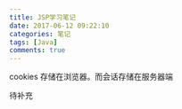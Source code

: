 ```yaml
---
title: JSP学习笔记
date: 2017-06-12 09:22:10
categories: 笔记
tags: [Java]
comments: true
---
```


cookies 存储在浏览器。而会话存储在服务器端
<!--more-->
待补充
